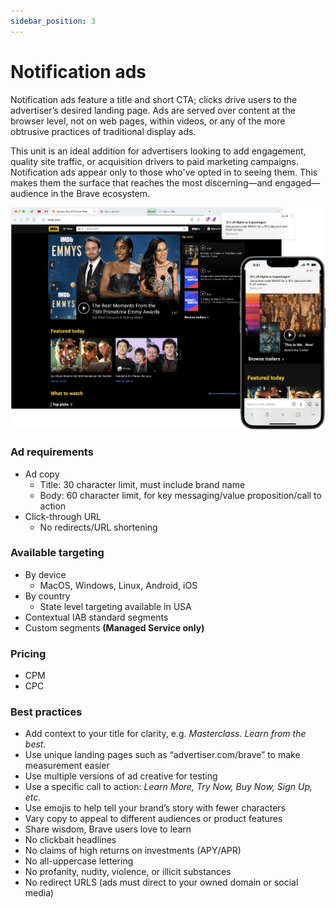 ```yaml
---
sidebar_position: 3
---
```


# Notification ads

Notification ads feature a title and short CTA; clicks drive users to the advertiser’s desired landing page. Ads are served over content at the browser level, not on web pages, within videos, or any of the more obtrusive practices of traditional display ads.

This unit is an ideal addition for advertisers looking to add engagement, quality site traffic, or acquisition drivers to paid marketing campaigns. Notification ads appear only to those who've opted in to seeing them. This makes them the surface that reaches the most discerning—and engaged—audience in the Brave ecosystem.

![Notification.png](/img/Notification.png)

### Ad requirements

- Ad copy
  - Title: 30 character limit, must include brand name
  - Body: 60 character limit, for key messaging/value proposition/call to action
- Click-through URL
  - No redirects/URL shortening

### Available targeting

- By device
  - MacOS, Windows, Linux, Android, iOS
- By country
  - State level targeting available in USA
- Contextual IAB standard segments
- Custom segments **(Managed Service only)**

### Pricing

- CPM
- CPC

### Best practices

- Add context to your title for clarity, e.g. _Masterclass. Learn from the best._
- Use unique landing pages such as “advertiser.com/brave” to make measurement easier
- Use multiple versions of ad creative for testing
- Use a specific call to action: _Learn More, Try Now, Buy Now, Sign Up, etc._
- Use emojis to help tell your brand’s story with fewer characters
- Vary copy to appeal to different audiences or product features
- Share wisdom, Brave users love to learn
- No clickbait headlines
- No claims of high returns on investments (APY/APR)
- No all-uppercase lettering
- No profanity, nudity, violence, or illicit substances
- No redirect URLS (ads must direct to your owned domain or social media)
